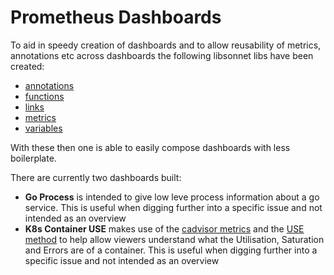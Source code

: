 # Prometheus Dashboards

To aid in speedy creation of dashboards and to allow reusability of metrics,
annotations etc across dashboards the following libsonnet libs have been
created:

- [annotations](./lib/annotations.libsonnet)
- [functions](./lib/functions.libsonnet)
- [links](./lib/links.libsonnet)
- [metrics](./lib/metrics.libsonnet)
- [variables](./lib/variables.libsonnet)

With these then one is able to easily compose dashboards with less boilerplate.

There are currently two dashboards built:

- **Go Process** is intended to give low leve process information about a go service.
  This is useful when digging further into a specific issue and not intended as
  an overview
- **K8s Container USE** makes use of the [cadvisor metrics](https://github.com/google/cadvisor/blob/master/docs/storage/prometheus.md)
  and the [USE method](http://www.brendangregg.com/usemethod.html) to help
  allow viewers understand what the Utilisation, Saturation and Errors are of a
  container.
  This is useful when digging further into a specific issue and not intended as
  an overview
  